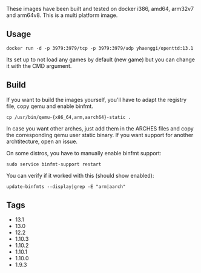 These images have been built and tested on docker i386, amd64, arm32v7 and arm64v8. This is a multi platform image.

## Usage ##

    docker run -d -p 3979:3979/tcp -p 3979:3979/udp yhaenggi/openttd:13.1

Its set up to not load any games by default (new game) but you can change it with the CMD argument. 


## Build ##

If you want to build the images yourself, you'll have to adapt the registry file, copy qemu and enable binfmt.

    cp /usr/bin/qemu-{x86_64,arm,aarch64}-static .

In case you want other arches, just add them in the ARCHES files and copy the corresponding qemu user static binary. If you want support for another archtitecture, open an issue.

On some distros, you have to manually enable binfmt support:

    sudo service binfmt-support restart

You can verify if it worked with this (should show enabled):

    update-binfmts --display|grep -E "arm|aarch"

## Tags ##
   * 13.1
   * 13.0
   * 12.2
   * 1.10.3
   * 1.10.2
   * 1.10.1
   * 1.10.0
   * 1.9.3
